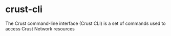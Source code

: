 # crust-cli
The Crust command-line interface (Crust CLI) is a set of commands used to access Crust Network resources
